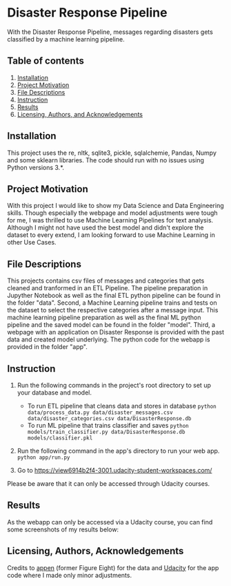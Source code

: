 # Disaster Response Pipeline

With the Disaster Response Pipeline, messages regarding disasters gets classified by a machine learning pipeline.

## Table of contents
1. [Installation](#installation)
2. [Project Motivation](#motivation)
3. [File Descriptions](#files)
4. [Instruction](#instructions)
5. [Results](#results)
6. [Licensing, Authors, and Acknowledgements](#licensing)

## Installation <a name="installation"></a>

This project uses the re, nltk, sqlite3, pickle, sqlalchemie, Pandas, Numpy and some sklearn libraries. The code should run with no issues using Python versions 3.*.

## Project Motivation<a name="motivation"></a>

With this project I would like to show my Data Science and Data Engineering skills. Though especially the webpage and model adjustments were tough for me, I was thrilled to use Machine Learning Pipelines for text analysis. Although I might not have used the best model and didn't explore the dataset to every extend, I am looking forward to use Machine Learning in other Use Cases.

## File Descriptions <a name="files"></a>

This projects contains csv files of messages and categories that gets cleaned and tranformed in an ETL Pipeline. The pipeline preparation in Jupyther Notebook as well as the final ETL python pipeline can be found in the folder "data". Second, a Machine Learning pipeline trains and tests on the dataset to select the respective categories after a message input. This machine learning pipeline preparation as well as the final ML python pipeline and the saved model can be found in the folder "model". Third, a webpage with an application on Disaster Response is provided with the past data and created model underlying. The python code for the webapp is provided in the folder "app".

## Instruction<a name="instructions"></a>

1. Run the following commands in the project's root directory to set up your database and model.

    - To run ETL pipeline that cleans data and stores in database
        `python data/process_data.py data/disaster_messages.csv data/disaster_categories.csv data/DisasterResponse.db`
    - To run ML pipeline that trains classifier and saves
        `python models/train_classifier.py data/DisasterResponse.db models/classifier.pkl`

2. Run the following command in the app's directory to run your web app.
    `python app/run.py`

3. Go to https://view6914b2f4-3001.udacity-student-workspaces.com/

Please be aware that it can only be accessed through Udacity courses.

## Results <a name="results"></a>

As the webapp can only be accessed via a Udacity course, you can find some screenshots of my results below:


## Licensing, Authors, Acknowledgements<a name="licensing"></a>

Credits to [appen](https://appen.com/) (former Figure Eight) for the data and [Udacity](https://www.udacity.com/) for the app code where I made only minor adjustments. 
